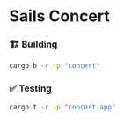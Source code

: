 # Sails Concert

### 🏗️ Building

```sh
cargo b -r -p "concert"
```

### ✅ Testing

```sh
cargo t -r -p "concert-app"
```

